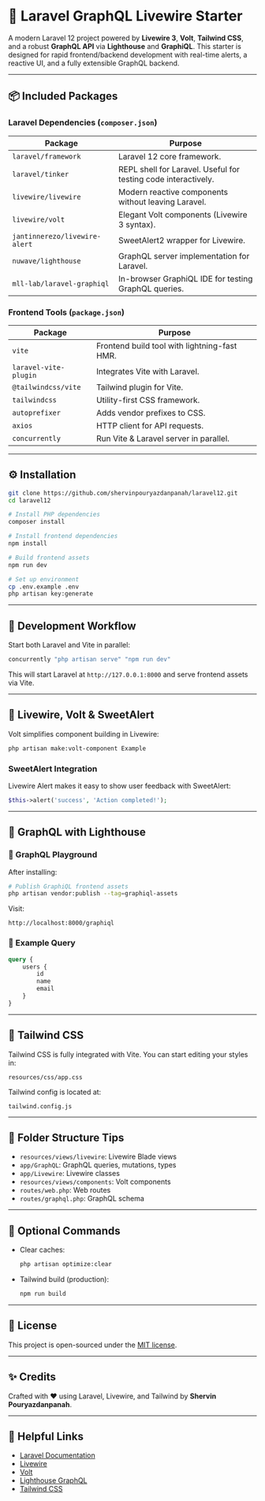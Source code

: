 # 🚀 Laravel GraphQL Livewire Starter

A modern Laravel 12 project powered by **Livewire 3**, **Volt**, **Tailwind CSS**, and a robust **GraphQL API** via **Lighthouse** and **GraphiQL**. This starter is designed for rapid frontend/backend development with real-time alerts, a reactive UI, and a fully extensible GraphQL backend.

---

## 📦 Included Packages

### Laravel Dependencies (`composer.json`)

| Package                       | Purpose                                                        |
| ----------------------------- | -------------------------------------------------------------- |
| `laravel/framework`           | Laravel 12 core framework.                                     |
| `laravel/tinker`              | REPL shell for Laravel. Useful for testing code interactively. |
| `livewire/livewire`           | Modern reactive components without leaving Laravel.            |
| `livewire/volt`               | Elegant Volt components (Livewire 3 syntax).                   |
| `jantinnerezo/livewire-alert` | SweetAlert2 wrapper for Livewire.                              |
| `nuwave/lighthouse`           | GraphQL server implementation for Laravel.                     |
| `mll-lab/laravel-graphiql`    | In-browser GraphiQL IDE for testing GraphQL queries.           |

### Frontend Tools (`package.json`)

| Package               | Purpose                                      |
| --------------------- | -------------------------------------------- |
| `vite`                | Frontend build tool with lightning-fast HMR. |
| `laravel-vite-plugin` | Integrates Vite with Laravel.                |
| `@tailwindcss/vite`   | Tailwind plugin for Vite.                    |
| `tailwindcss`         | Utility-first CSS framework.                 |
| `autoprefixer`        | Adds vendor prefixes to CSS.                 |
| `axios`               | HTTP client for API requests.                |
| `concurrently`        | Run Vite & Laravel server in parallel.       |

---

## ⚙️ Installation

```bash
git clone https://github.com/shervinpouryazdanpanah/laravel12.git
cd laravel12

# Install PHP dependencies
composer install

# Install frontend dependencies
npm install

# Build frontend assets
npm run dev

# Set up environment
cp .env.example .env
php artisan key:generate
```

---

## 🚀 Development Workflow

Start both Laravel and Vite in parallel:

```bash
concurrently "php artisan serve" "npm run dev"
```

This will start Laravel at `http://127.0.0.1:8000` and serve frontend assets via Vite.

---

## 🧩 Livewire, Volt & SweetAlert

Volt simplifies component building in Livewire:

```bash
php artisan make:volt-component Example
```

### SweetAlert Integration

Livewire Alert makes it easy to show user feedback with SweetAlert:

```php
$this->alert('success', 'Action completed!');
```

---

## 🧪 GraphQL with Lighthouse

### 📌 GraphQL Playground

After installing:

```bash
# Publish GraphiQL frontend assets
php artisan vendor:publish --tag=graphiql-assets
```

Visit:

```
http://localhost:8000/graphiql
```

### 📄 Example Query

```graphql
query {
    users {
        id
        name
        email
    }
}
```

---

## 🎨 Tailwind CSS

Tailwind CSS is fully integrated with Vite. You can start editing your styles in:

```
resources/css/app.css
```

Tailwind config is located at:

```
tailwind.config.js
```

---

## 📁 Folder Structure Tips

-   `resources/views/livewire`: Livewire Blade views
-   `app/GraphQL`: GraphQL queries, mutations, types
-   `app/Livewire`: Livewire classes
-   `resources/views/components`: Volt components
-   `routes/web.php`: Web routes
-   `routes/graphql.php`: GraphQL schema

---

## 🧼 Optional Commands

-   Clear caches:

    ```bash
    php artisan optimize:clear
    ```

-   Tailwind build (production):
    ```bash
    npm run build
    ```

---

## 📄 License

This project is open-sourced under the [MIT license](LICENSE).

---

## ✨ Credits

Crafted with ❤️ using Laravel, Livewire, and Tailwind by **Shervin Pouryazdanpanah**.

---

## 🔗 Helpful Links

-   [Laravel Documentation](https://laravel.com/)
-   [Livewire](https://livewire.laravel.com/)
-   [Volt](https://volt.laravel.com/)
-   [Lighthouse GraphQL](https://lighthouse-php.com/)
-   [Tailwind CSS](https://tailwindcss.com/)

